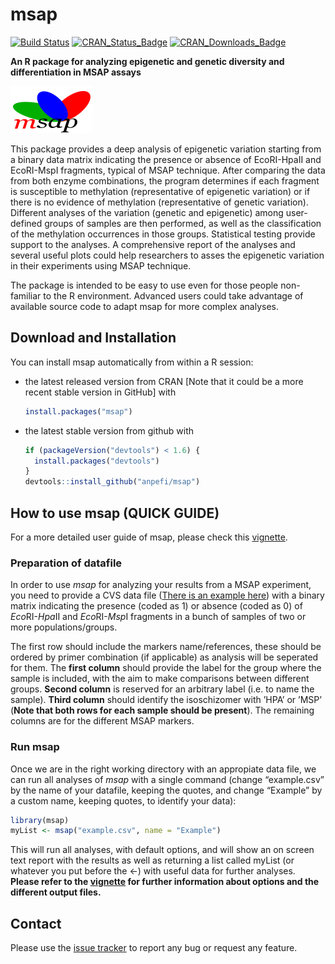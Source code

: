 # msap
[![Build Status](https://travis-ci.org/anpefi/msap.png?branch=develop)](https://travis-ci.org/anpefi/msap)
[![CRAN_Status_Badge](http://www.r-pkg.org/badges/version-last-release/msap)](http://cran.r-project.org/package=msap)
[![CRAN_Downloads_Badge](https://cranlogs.r-pkg.org/badges/grand-total/msap)](http://cran.r-project.org/package=msap)
  
**An R package for analyzing epigenetic and genetic diversity and differentiation in MSAP assays**

![](images/msap.logo.png)

This package provides a deep analysis of epigenetic variation starting from a binary data matrix indicating the presence or absence of EcoRI-HpaII and EcoRI-MspI fragments, typical of MSAP technique. After comparing the data from both enzyme combinations, the program determines if each fragment is susceptible to methylation (representative of epigenetic variation) or if there is no evidence of methylation (representative of genetic variation). Different analyses of the variation (genetic and epigenetic) among user-defined groups of samples are then performed, as well as the classification of the methylation occurrences in those groups. Statistical testing provide support to the analyses. A comprehensive report of the analyses and several useful plots could help researchers to asses the epigenetic variation in their experiments using MSAP technique.

The package is intended to be easy to use even for those people non-familiar to the R environment. Advanced users could take advantage of available source code to adapt msap for more complex analyses.
 

## Download and Installation
You can install msap automatically from within a R session:


* the latest released version from CRAN [Note that it could be a more recent stable version in GitHub] with

    ```R
    install.packages("msap")   
    ````

* the latest stable version from github with

    ```R
    if (packageVersion("devtools") < 1.6) {
      install.packages("devtools")
    }
    devtools::install_github("anpefi/msap")
 
    ```


## How to use msap (QUICK GUIDE)

For a more detailed user guide of msap, please check this [vignette](vignettes/msap.pdf).

### Preparation of datafile

In order to use *msap* for analyzing your results from a MSAP experiment, you need to provide a CVS data file ([There is an example here](vignettes/example.csv)) with a binary matrix indicating the presence (coded as 1) or absence (coded as 0) of *Eco*RI-*Hpa*II and *Eco*RI-*Msp*I fragments in a bunch of samples of two or more populations/groups. 

The first row should include the markers name/references, these should be ordered by primer combination (if applicable) as analysis will be seperated for them. The **first column** should provide the label for the group where the sample is included, with the aim to make comparisons between different groups. **Second column** is reserved for an arbitrary label (i.e. to name the sample). **Third column** should identify the isoschizomer with ’HPA’ or ’MSP’ (**Note that both rows for each sample should be present**). The remaining columns are for the different MSAP markers. 

### Run msap

Once we are in the right working directory with an appropiate data file, we can run all analyses of *msap* with a single command (change “example.csv” by the name of your datafile, keeping the quotes, and change “Example” by a custom name, keeping quotes, to identify your data):
```r
library(msap)
myList <- msap("example.csv", name = "Example")
```
This will run all analyses, with default options, and will show an on screen text report with the results as well as returning a list called myList (or whatever you put before the <-) with useful data for further analyses. **Please refer to the [vignette](vignettes/msap.pdf) for further information about options and the different output files.**


## Contact

Please use the [issue tracker](https://github.com/anpefi/msap/issues) to report any bug or request any feature.


